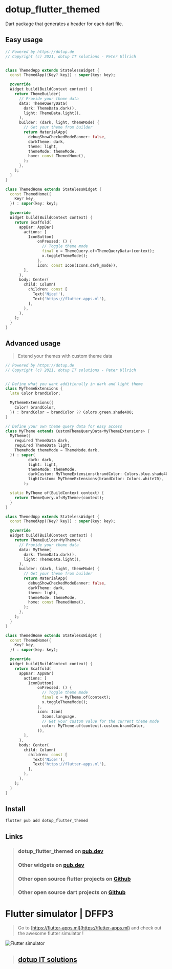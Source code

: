 # dotup_flutter_themed

Dart package that generates a header for each dart file.

## Easy usage

```dart
// Powered by https://dotup.de
// Copyright (c) 2021, dotup IT solutions - Peter Ullrich


class ThemedApp extends StatelessWidget {
  const ThemedApp({Key? key}) : super(key: key);

  @override
  Widget build(BuildContext context) {
    return ThemeBuilder(
      // Provide your theme data
      data: ThemeQueryData(
        dark: ThemeData.dark(),
        light: ThemeData.light(),
      ),
      builder: (dark, light, themeMode) {
        // Get your theme from builder
        return MaterialApp(
          debugShowCheckedModeBanner: false,
          darkTheme: dark,
          theme: light,
          themeMode: themeMode,
          home: const ThemedHome(),
        );
      },
    );
  }
}

class ThemedHome extends StatelessWidget {
  const ThemedHome({
    Key? key,
  }) : super(key: key);

  @override
  Widget build(BuildContext context) {
    return Scaffold(
      appBar: AppBar(
        actions: [
          IconButton(
              onPressed: () {
                // Toggle theme mode
                final x = ThemeQuery.of<ThemeQueryData>(context);
                x.toggleThemeMode();
              },
              icon: const Icon(Icons.dark_mode)),
        ],
      ),
      body: Center(
        child: Column(
          children: const [
            Text('Nice!'),
            Text('https://flutter-apps.ml'),
          ],
        ),
      ),
    );
  }
}
```
## Advanced usage

> Extend your themes with custom theme data

```dart
// Powered by https://dotup.de
// Copyright (c) 2021, dotup IT solutions - Peter Ullrich


// Define what you want additionally in dark and light theme
class MyThemeExtensions {
  late Color brandColor;

  MyThemeExtensions({
    Color? brandColor,
  }) : brandColor = brandColor ?? Colors.green.shade400;
}

// Define your own theme query data for easy access
class MyTheme extends CustomThemeQueryData<MyThemeExtensions> {
  MyTheme({
    required ThemeData dark,
    required ThemeData light,
    ThemeMode themeMode = ThemeMode.dark,
  }) : super(
          dark: dark,
          light: light,
          themeMode: themeMode,
          darkCustom: MyThemeExtensions(brandColor: Colors.blue.shade400),
          lightCustom: MyThemeExtensions(brandColor: Colors.white70),
        );

  static MyTheme of(BuildContext context) {
    return ThemeQuery.of<MyTheme>(context);
  }
}

class ThemedApp extends StatelessWidget {
  const ThemedApp({Key? key}) : super(key: key);

  @override
  Widget build(BuildContext context) {
    return ThemeBuilder<MyTheme>(
      // Provide your theme data
      data: MyTheme(
        dark: ThemeData.dark(),
        light: ThemeData.light(),
      ),
      builder: (dark, light, themeMode) {
        // Get your theme from builder
        return MaterialApp(
          debugShowCheckedModeBanner: false,
          darkTheme: dark,
          theme: light,
          themeMode: themeMode,
          home: const ThemedHome(),
        );
      },
    );
  }
}

class ThemedHome extends StatelessWidget {
  const ThemedHome({
    Key? key,
  }) : super(key: key);

  @override
  Widget build(BuildContext context) {
    return Scaffold(
      appBar: AppBar(
        actions: [
          IconButton(
              onPressed: () {
                // Toggle theme mode
                final x = MyTheme.of(context);
                x.toggleThemeMode();
              },
              icon: Icon(
                Icons.language,
                // Get your custom value for the current theme mode
                color: MyTheme.of(context).custom.brandColor,
              )),
        ],
      ),
      body: Center(
        child: Column(
          children: const [
            Text('Nice!'),
            Text('https://flutter-apps.ml'),
          ],
        ),
      ),
    );
  }
}

```

## Install
`flutter pub add dotup_flutter_themed`

## Links

> ### dotup_flutter_themed on [pub.dev](https://pub.dev/packages/dotup_flutter_themed)
>
> ### Other widgets on [pub.dev](https://pub.dev/packages?q=dotup)
> 
> ### Other open source flutter projects on [Github](https://github.com/search?q=dotup_flutter)
> 
> ### Other open source dart projects on [Github](https://github.com/search?q=dotup_dart)

# Flutter simulator | DFFP3
> Go to [https://flutter-apps.ml](https://flutter-apps.ml) and check out the awesome flutter simulator !

![Flutter simulator](https://flutter-apps.ml/wp-content/uploads/2021/10/Bildschirmfoto-2021-10-31-um-11.34.42-2048x1335.png)

> ## [dotup IT solutions](https://dotup.de)